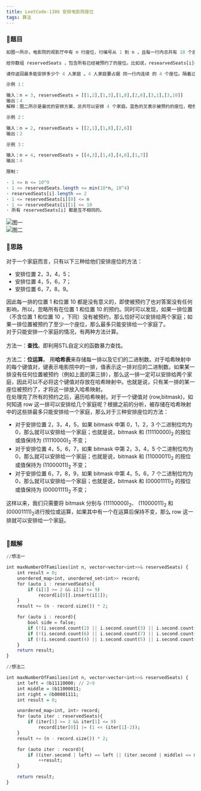 ```yaml
---
title: LeetCode-1386 安排电影院座位
tags: 算法
---
```


### **📝题目**
```haskell
如图一所示，电影院的观影厅中有 n 行座位，行编号从 1 到 n ，且每一行内总共有 10 个座位，列编号从 1 到 10 。

给你数组 reservedSeats ，包含所有已经被预约了的座位。比如说，researvedSeats[i]=[3,8] ，它表示第 3 行第 8 个座位被预约了。

请你返回最多能安排多少个 4 人家庭 。4 人家庭要占据 同一行内连续 的 4 个座位。隔着过道的座位（比方说 [3,3] 和 [3,4]）不是连续的座位，但是如果你可以将 4 人家庭拆成过道两边各坐 2 人，这样子是允许的。

示例 1：

输入：n = 3, reservedSeats = [[1,2],[1,3],[1,8],[2,6],[3,1],[3,10]]
输出：4
解释：图二所示是最优的安排方案，总共可以安排 4 个家庭。蓝色的叉表示被预约的座位，橙色的连续座位表示一个 4 人家庭。

示例 2：

输入：n = 2, reservedSeats = [[2,1],[1,8],[2,6]]
输出：2

示例 3：

输入：n = 4, reservedSeats = [[4,3],[1,4],[4,6],[1,7]]
输出：4

限制：

· 1 <= n <= 10^9
· 1 <= reservedSeats.length <= min(10*n, 10^4)
· reservedSeats[i].length == 2
· 1 <= reservedSeats[i][0] <= n
· 1 <= reservedSeats[i][1] <= 10
· 所有 reservedSeats[i] 都是互不相同的。
```

![图一](https://cdn.jsdelivr.net/gh/sherryjw/StaticResource@latest/image/1386-1.png)<br/>
![图二](https://cdn.jsdelivr.net/gh/sherryjw/StaticResource@latest/image/1386-2.png)<br/>

### **📝思路**
对于一个家庭而言，只有以下三种给他们安排座位的方法：
- 安排位置 2，3，4，5；
- 安排位置 4，5，6，7；
- 安排位置 6，7，8，9。

因此每一排的位置 1 和位置 10 都是没有意义的，即使被预约了也对答案没有任何影响，所以，忽略所有在位置 1 和位置 10 的预约。同时可以发现，如果一排位置（不含位置 1 和位置 10 ，下同）没有被预约，那么恰好可以安排给两个家庭；如果一排位置被预约了至少一个座位，那么最多只能安排给一个家庭了。<br/>
对于只能安排一个家庭的情况，有两种方法计算。<br/><br/>
方法一：**查找**。即利用STL自定义的函数暴力查找。<br/><br/>
方法二：**位运算**。
用**哈希表**来存储每一排以及它们的二进制数。对于哈希映射中的每个键值对，键表示电影院中的一排，值表示这一排对应的二进制数。如果某一排没有任何位置被预约（例如上面的第三排），那么这一排一定可以安排给两个家庭，因此可以不必将这个键值对存放在哈希映射中。也就是说，只有某一排的某一座位被预约了，才将这一排放入哈希映射。<br/>
在处理完了所有的预约之后，遍历哈希映射。对于一个键值对 (row,bitmask)，如何知道 row 这一排可以安排给几个家庭呢？根据之前的分析，被存储在哈希映射中的这些排最多只能安排给一个家庭，那么对于三种安排座位的方法：
- 对于安排位置 2，3，4，5，如果 bitmask 中第 0，1，2，3 个二进制位均为 0，那么就可以安排给一个家庭；也就是说，bitmask 和 (11110000)<sub>2</sub> 的按位或值保持为 (11110000)<sub>2</sub> 不变；
- 对于安排位置 4，5，6，7，如果 bitmask 中第 2，3，4，5 个二进制位均为 0，那么就可以安排给一个家庭；也就是说，bitmask 和 (11000011)<sub>2</sub> 的按位或值保持为 (11000011)<sub>2</sub> 不变；
- 对于安排位置 6，7，8，9，如果 bitmask 中第 4，5，6，7 个二进制位均为 0，那么就可以安排给一个家庭；也就是说，bitmask 和 (00001111)<sub>2</sub> 的按位或值保持为 (00001111)<sub>2</sub> 不变；

这样以来，我们只需要将 bitmask 分别与 (11110000)<sub>2</sub>、 (11000011)<sub>2</sub> 和 (00001111)<sub>2</sub>进行按位或运算，如果其中有一个在运算后保持不变，那么 row 这一排就可以安排给一个家庭。
<br/><br/>

### **📝题解**
```haskell
//想法一

int maxNumberOfFamilies(int n, vector<vector<int>>& reservedSeats) {
    int result = 0;
    unordered_map<int, unordered_set<int>> record;
    for (auto i : reservedSeats){
        if (i[1] >= 2 && i[1] <= 9)  
            record[i[0]].insert(i[1]);
    }
    result += (n - record.size()) * 2;

    for (auto i : record){
        bool side = false;
        if (!(i.second.count(2) || i.second.count(3) || i.second.count(4) || i.second.count(5)))    ++result, side = true;
        if (!(i.second.count(6) || i.second.count(7) || i.second.count(8) || i.second.count(9)))    ++result, side = true;
        if (!(i.second.count(4) || i.second.count(5) || i.second.count(6) || i.second.count(7)) && !side)    ++result;
    }
    return result;
}
```
```haskell
//想法二

int maxNumberOfFamilies(int n, vector<vector<int>>& reservedSeats) {
    int left = 0b11110000; // 2~9
    int middle = 0b11000011;
    int right = 0b00001111;
    int result = 0;

    unordered_map<int, int> record;
    for (auto iter : reservedSeats){
        if (iter[1] >= 2 && iter[1] <= 9)
            record[iter[0]] |= (1 << (iter[1]-2));
    }
    result += (n - record.size()) * 2;

    for (auto iter : record){
        if ((iter.second | left) == left || (iter.second | middle) == middle || (iter.second | right) == right)
            ++result;
    }

    return result;
}
```